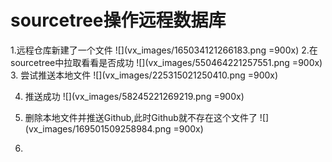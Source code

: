 # sourcetree操作远程数据库

1.远程仓库新建了一个文件
![](vx_images/165034121266183.png =900x)
2.在sourcetree中拉取看看是否成功
![](vx_images/550464221257551.png =900x)
3. 尝试推送本地文件
![](vx_images/225315021250410.png =900x)

4. 推送成功
![](vx_images/58245221269219.png =900x)
 
5. 删除本地文件并推送Github,此时Github就不存在这个文件了
![](vx_images/169501509258984.png =900x)

6. 
